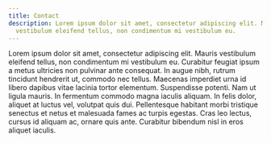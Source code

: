 ```yaml
---
title: Contact
description: Lorem ipsum dolor sit amet, consectetur adipiscing elit. Mauris
  vestibulum eleifend tellus, non condimentum mi vestibulum eu.
---
```

Lorem ipsum dolor sit amet, consectetur adipiscing elit. Mauris vestibulum eleifend tellus, non condimentum mi vestibulum eu. Curabitur feugiat ipsum a metus ultricies non pulvinar ante consequat. In augue nibh, rutrum tincidunt hendrerit ut, commodo nec tellus. Maecenas imperdiet urna id libero dapibus vitae lacinia tortor elementum. Suspendisse potenti. Nam ut ligula mauris. In fermentum commodo magna iaculis aliquam. In felis dolor, aliquet at luctus vel, volutpat quis dui. Pellentesque habitant morbi tristique senectus et netus et malesuada fames ac turpis egestas. Cras leo lectus, cursus id aliquam ac, ornare quis ante. Curabitur bibendum nisl in eros aliquet iaculis.
